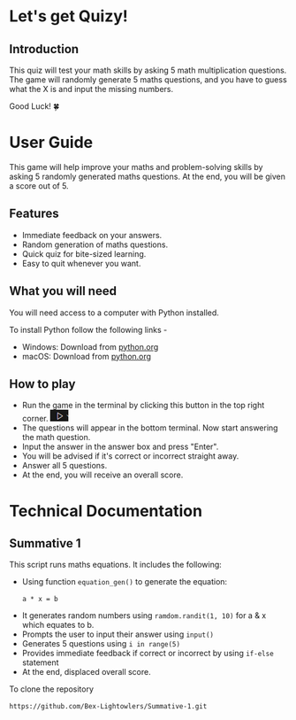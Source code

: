 # Let's get Quizy! 
## Introduction
This quiz will test your math skills by asking 5 math multiplication questions. 
The game will randomly generate 5 maths questions, and you have to guess what the X is and input the missing numbers. 

Good Luck! 🍀

# User Guide
This game will help improve your maths and problem-solving skills by asking 5 randomly generated maths questions. 
At the end, you will be given a score out of 5. 

## Features
- Immediate feedback on your answers.
- Random generation of maths questions.
- Quick quiz for bite-sized learning.
- Easy to quit whenever you want.

## What you will need
You will need access to a computer with Python installed. 

To install Python follow the following links - 
   - Windows: Download from [python.org](https://www.python.org/downloads/windows/)
   - macOS: Download from [python.org](https://www.python.org/downloads/mac-osx/)

## How to play
- Run the game in the terminal by clicking this button in the top right corner. ![Run button](https://github.com/Bex-Lightowlers/Summative-1/blob/main/Run_button%202025-04-10%20135109.png)
- The questions will appear in the bottom terminal. Now start answering the math question.
- Input the answer in the answer box and press "Enter".
- You will be advised if it's correct or incorrect straight away.
- Answer all 5 questions.
- At the end, you will receive an overall score.

# Technical Documentation

## Summative 1 
This script runs maths equations. It includes the following:

- Using function `equation_gen()` to generate the equation:
  ```
  a * x = b
  ```
- It generates random numbers using `ramdom.randit(1, 10)` for a & x which equates to b. 
- Prompts the user to input their answer using `input()`
- Generates 5 questions using `i in range(5)`
- Provides immediate feedback if correct or incorrect by using `if-else` statement
- At the end, displaced overall score.

To clone the repository 
```
https://github.com/Bex-Lightowlers/Summative-1.git
```

